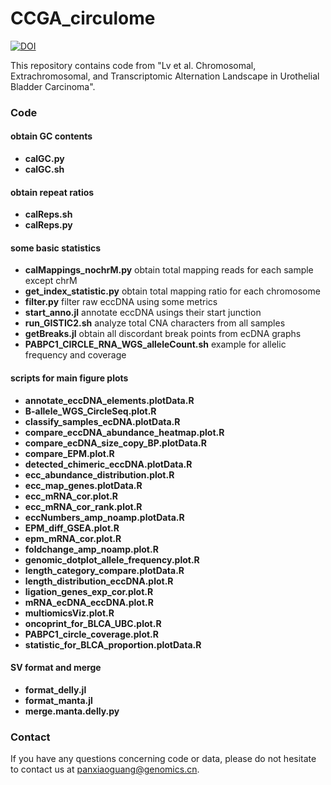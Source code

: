 # CCGA_circulome
[![DOI](https://zenodo.org/badge/539755936.svg)](https://zenodo.org/badge/latestdoi/539755936)


This repository contains code  from "Lv et al. Chromosomal, Extrachromosomal, and Transcriptomic Alternation Landscape in Urothelial Bladder Carcinoma".

### Code

#### obtain GC contents

- **calGC.py**
- **calGC.sh**

#### obtain repeat ratios

- **calReps.sh**
- **calReps.py**

#### some basic statistics

- **calMappings_nochrM.py** obtain total mapping reads for each sample except chrM
- **get_index_statistic.py** obtain total mapping ratio for each chromosome
- **filter.py** filter raw eccDNA using some metrics 
- **start_anno.jl** annotate eccDNA usings their start junction
- **run_GISTIC2.sh** analyze total CNA characters from all samples
- **getBreaks.jl** obtain all discordant break points from ecDNA graphs
- **PABPC1_CIRCLE_RNA_WGS_alleleCount.sh** example for allelic frequency and coverage 

#### scripts for main figure plots

- **annotate_eccDNA_elements.plotData.R**
- **B-allele_WGS_CircleSeq.plot.R**
- **classify_samples_ecDNA.plotData.R**
- **compare_eccDNA_abundance_heatmap.plot.R**
- **compare_ecDNA_size_copy_BP.plotData.R**
- **compare_EPM.plot.R**
- **detected_chimeric_eccDNA.plotData.R**
- **ecc_abundance_distribution.plot.R**
- **ecc_map_genes.plotData.R**
- **ecc_mRNA_cor.plot.R**
- **ecc_mRNA_cor_rank.plot.R**
- **eccNumbers_amp_noamp.plotData.R**
- **EPM_diff_GSEA.plot.R**
- **epm_mRNA_cor.plot.R**
- **foldchange_amp_noamp.plot.R**
- **genomic_dotplot_allele_frequency.plot.R**
- **length_category_compare.plotData.R**
- **length_distribution_eccDNA.plot.R**
- **ligation_genes_exp_cor.plot.R**
- **mRNA_ecDNA_eccDNA.plot.R**
- **multiomicsViz.plot.R**
- **oncoprint_for_BLCA_UBC.plot.R**
- **PABPC1_circle_coverage.plot.R**
- **statistic_for_BLCA_proportion.plotData.R**

#### SV format and merge

- **format_delly.jl**
- **format_manta.jl**
- **merge.manta.delly.py**

### Contact
If you have any questions concerning code or data, please do not hesitate to contact us at panxiaoguang@genomics.cn.